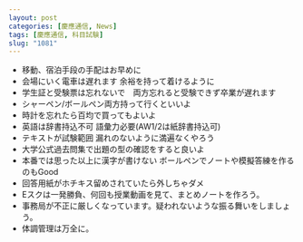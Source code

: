```yaml
---
layout: post
categories: [慶應通信, News]
tags: [慶應通信, 科目試験]
slug: "1081"
---
```

* 移動、宿泊手段の手配はお早めに
* 会場にいく電車は遅れます 余裕を持って着けるように
* 学生証と受験票は忘れないで　両方忘れると受験できず卒業が遅れます
* シャーペン/ボールペン両方持って行くといいよ
* 時計を忘れたら百均で買ってもよいよ
* 英語は辞書持込不可 語彙力必要(AW1/2は紙辞書持込可)
* テキストが試験範囲 漏れのないように満遍なくやろう
* 大学公式過去問集で出題の型の確認をすると良いよ
* 本番では思った以上に漢字が書けない ボールペンでノートや模擬答練を作るのもGood
* 回答用紙がホチキス留めされていたら外しちゃダメ
* Eスクは一発勝負、何回も授業動画を見て、まとめノートを作ろう。
* 事務局が不正に厳しくなっています。疑われないような振る舞いをしましょう。
* 体調管理は万全に。
